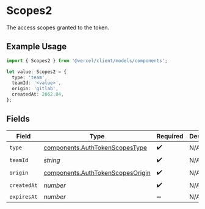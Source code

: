 # Scopes2

The access scopes granted to the token.

## Example Usage

```typescript
import { Scopes2 } from '@vercel/client/models/components';

let value: Scopes2 = {
  type: 'team',
  teamId: '<value>',
  origin: 'gitlab',
  createdAt: 2662.84,
};
```

## Fields

| Field       | Type                                                                                 | Required           | Description |
| ----------- | ------------------------------------------------------------------------------------ | ------------------ | ----------- |
| `type`      | [components.AuthTokenScopesType](../../models/components/authtokenscopestype.md)     | :heavy_check_mark: | N/A         |
| `teamId`    | _string_                                                                             | :heavy_check_mark: | N/A         |
| `origin`    | [components.AuthTokenScopesOrigin](../../models/components/authtokenscopesorigin.md) | :heavy_check_mark: | N/A         |
| `createdAt` | _number_                                                                             | :heavy_check_mark: | N/A         |
| `expiresAt` | _number_                                                                             | :heavy_minus_sign: | N/A         |
